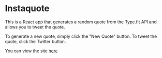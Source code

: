 # Instaquote

This is a React app that generates a random quote from the Type.fit API and allows you to tweet the quote.

To generate a new quote, simply click the "New Quote" button. To tweet the quote, click the Twitter button.

You can view the site [here](https://clay-k0.github.io/insta-quote/)
